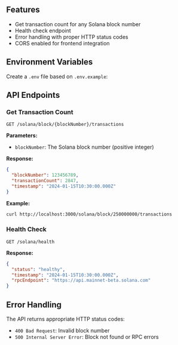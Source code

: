 ## Features

- Get transaction count for any Solana block number
- Health check endpoint
- Error handling with proper HTTP status codes
- CORS enabled for frontend integration

## Environment Variables

Create a `.env` file based on `.env.example`:

## API Endpoints

### Get Transaction Count

```
GET /solana/block/{blockNumber}/transactions
```

**Parameters:**

- `blockNumber`: The Solana block number (positive integer)

**Response:**

```json
{
  "blockNumber": 123456789,
  "transactionCount": 2847,
  "timestamp": "2024-01-15T10:30:00.000Z"
}
```

**Example:**

```bash
curl http://localhost:3000/solana/block/250000000/transactions
```

### Health Check

```
GET /solana/health
```

**Response:**

```json
{
  "status": "healthy",
  "timestamp": "2024-01-15T10:30:00.000Z",
  "rpcEndpoint": "https://api.mainnet-beta.solana.com"
}
```

## Error Handling

The API returns appropriate HTTP status codes:

- `400 Bad Request`: Invalid block number
- `500 Internal Server Error`: Block not found or RPC errors
